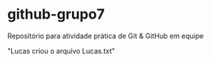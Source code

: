 # github-grupo7
Repositório para atividade prática de Git &amp; GitHub em equipe

"Lucas criou o arquivo Lucas.txt"